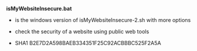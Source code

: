 **isMyWebsiteInsecure.bat**
- is the windows version of isMyWebsiteInsecure-2.sh with more options
- check the security of a website using public web tools
  
- SHA1 B2E7D2A598BAEB334351F25C92ACBBBC525F2A5A
